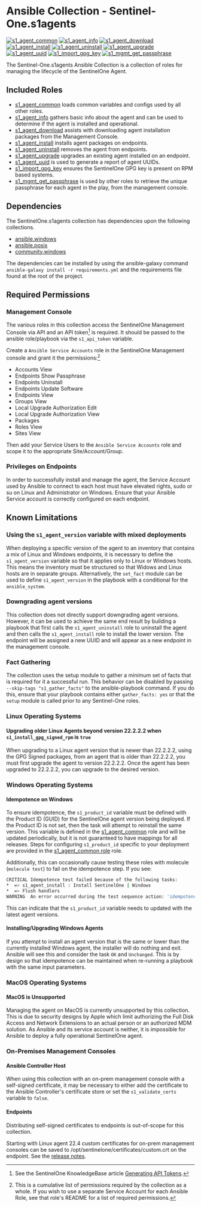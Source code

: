 # Ansible Collection - Sentinel-One.s1agents

[![s1_agent_common](https://github.com/s1-nathangerhart/ansible_collection_s1agent/actions/workflows/s1_agent_common.yml/badge.svg)](https://github.com/s1-nathangerhart/ansible_collection_s1agent/actions/workflows/s1_agent_common.yml)
[![s1_agent_info](https://github.com/s1-nathangerhart/ansible_collection_s1agent/actions/workflows/s1_agent_info.yml/badge.svg)](https://github.com/s1-nathangerhart/ansible_collection_s1agent/actions/workflows/s1_agent_info.yml)
[![s1_agent_download](https://github.com/s1-nathangerhart/ansible_collection_s1agent/actions/workflows/s1_agent_download.yml/badge.svg)](https://github.com/s1-nathangerhart/ansible_collection_s1agent/actions/workflows/s1_agent_download.yml)
[![s1_agent_install](https://github.com/s1-nathangerhart/ansible_collection_s1agent/actions/workflows/s1_agent_install.yml/badge.svg)](https://github.com/s1-nathangerhart/ansible_collection_s1agent/actions/workflows/s1_agent_install.yml)
[![s1_agent_uninstall](https://github.com/s1-nathangerhart/ansible_collection_s1agent/actions/workflows/s1_agent_uninstall.yml/badge.svg)](https://github.com/s1-nathangerhart/ansible_collection_s1agent/actions/workflows/s1_agent_uninstall.yml)
[![s1_agent_upgrade](https://github.com/s1-nathangerhart/ansible_collection_s1agent/actions/workflows/s1_agent_upgrade.yml/badge.svg)](https://github.com/s1-nathangerhart/ansible_collection_s1agent/actions/workflows/s1_agent_upgrade.yml)
[![s1_agent_uuid](https://github.com/s1-nathangerhart/ansible_collection_s1agent/actions/workflows/s1_agent_uuid.yml/badge.svg)](https://github.com/s1-nathangerhart/ansible_collection_s1agent/actions/workflows/s1_agent_uuid.yml)
[![s1_import_gpg_key](https://github.com/s1-nathangerhart/ansible_collection_s1agent/actions/workflows/s1_import_gpg_key.yml/badge.svg)](https://github.com/s1-nathangerhart/ansible_collection_s1agent/actions/workflows/s1_import_gpg_key.yml)
[![s1_mgmt_get_passphrase](https://github.com/s1-nathangerhart/ansible_collection_s1agent/actions/workflows/s1_mgmt_get_passphrase.yml/badge.svg)](https://github.com/s1-nathangerhart/ansible_collection_s1agent/actions/workflows/s1_mgmt_get_passphrase.yml)

The Sentinel-One.s1agents Ansible Collection is a collection of roles for managing the lifecycle of the SentinelOne Agent.

## Included Roles

* [s1_agent_common](roles/s1_agent_common/README.md) loads common variables and configs used by all other roles.
* [s1_agent_info](roles/s1_agent_info/README.md) gathers basic info about the agent and can be used to determine if the agent is installed and operational.
* [s1_agent_download](roles/s1_agent_download/README.md) assists with downloading agent installation packages from the Management Console.
* [s1_agent_install](roles/s1_agent_install/README.md) installs agent packages on endpoints.
* [s1_agent_uninstall](roles/s1_agent_uninstall/README.md) removes the agent from endpoints.
* [s1_agent_upgrade](roles/s1_agent_upgrade/README.md) upgrades an existing agent installed on an endpoint.
* [s1_agent_uuid](roles/s1_agent_uuid/README.md) is used to generate a report of agent UUIDs.
* [s1_import_gpg_key](roles/s1_import_gpg_key/README.md) ensures the SentinelOne GPG key is present on RPM based systems.
* [s1_mgmt_get_passphrase](roles/s1_mgmt_get_passphrase/README.md) is used by other roles to retrieve the unique passphrase for each agent in the play, from the management console.

## Dependencies

The SentinelOne.s1agents collection has dependencies upon the following collections.

* [ansible.windows](https://docs.ansible.com/ansible/latest/collections/ansible/windows/index.html)
* [ansible.posix](https://docs.ansible.com/ansible/latest/collections/ansible/posix/index.html)
* [community.windows](https://docs.ansible.com/ansible/latest/collections/community/windows/index.html)

The dependencies can be installed by using the ansible-galaxy command `ansible-galaxy install -r requirements.yml` and the requirements file found at the root of the project.

## Required Permissions

### Management Console

The various roles in this collection access the SentinelOne Management Console via API and an API token[^1] is required. It should be passed to the ansible role/playbook via the `s1_api_token` variable.

Create a `Ansible Service Accounts` role in the SentinelOne Management console and grant it the permissions:[^2]

* Accounts View
* Endpoints Show Passphrase
* Endpoints Uninstall
* Endpoints Update Software
* Endpoints View
* Groups View
* Local Upgrade Authorization Edit
* Local Upgrade Authorization View
* Packages
* Roles View
* Sites View

[^1]: See the SentinelOne KnowledgeBase article [Generating API Tokens](https://support.sentinelone.com/hc/en-us/articles/360004195934).
[^2]: This is a cumulative list of permissions required by the collection as a whole. If you wish to use a separate Service Account for each Ansible Role, see that role's README for a list of required permissions.

Then add your Service Users to the `Ansible Service Accounts` role and scope it to the appropriate Site/Account/Group.

### Privileges on Endpoints

In order to successfully install and manage the agent, the Service Account used by Ansible to connect to each host must have elevated rights, sudo or su on Linux and Administrator on Windows. Ensure that your Ansible Service account is correctly configured on each endpoint.

## Known Limitations

### Using the `s1_agent_version` variable with mixed deployments

When deploying a specific version of the agent to an inventory that contains a mix of Linux and Windows endpoints, it is necessary to define the `s1_agent_version` variable so that it applies only to Linux or Windows hosts. This means the inventory must be structured so that Widows and Linux hosts are in separate groups. Alternatively, the `set_fact` module can be used to define `s1_agent_version` in the playbook with a conditional for the `ansible_system`.

### Downgrading agent versions

This collection does not directly support downgrading agent versions. However, it can be used to achieve the same end result by building a playbook that first calls the `s1_agent_uninstall` role to uninstall the agent and then calls the `s1_agent_install` role to install the lower version. The endpoint will be assigned a new UUID and will appear as a new endpoint in the management console.

### Fact Gathering

The collection uses the setup module to gather a minimum set of facts that is required for it a successful run. This behavior can be disabled by passing `--skip-tags "s1_gather_facts"` to the ansible-playbook command. If you do this, ensure that your playbook contains either `gather_facts: yes` or that the `setup` module is called prior to any Sentinel-One roles.

### Linux Operating Systems

#### Upgrading older Linux Agents beyond version 22.2.2.2 when `s1_install_gpg_signed_rpm` is `true`

When upgrading to a Linux agent version that is newer than 22.2.2.2, using the GPG Signed packages, from an agent that is older than 22.2.2.2, you must first upgrade the agent to version 22.2.2.2. Once the agent has been upgraded to 22.2.2.2, you can upgrade to the desired version.

### Windows Operating Systems

#### Idempotence on Windows

To ensure idempotence, the `s1_product_id` variable must be defined with the Product ID (GUID) for the SentinelOne agent version being deployed. If the Product ID is not set, then the task will attempt to reinstall the same version. This variable is defined in the [s1_agent_common](roles/s1_agent_common/vars/windows.yml) role and will be updated periodically, but it is not guaranteed to have mappings for all releases. Steps for configuring `s1_product_id` specific to your deployment are provided in the [s1_agent_common role](roles/s1_agent_common/README.md) role.

Additionally, this can occasionally cause testing these roles with molecule (`molecule test`) to fail on the idempotence step. If you see:

```bash
CRITICAL Idempotence test failed because of the following tasks:
*  => s1_agent_install : Install SentinelOne | Windows
*  => Flush handlers
WARNING  An error occurred during the test sequence action: 'idempotence'. Cleaning up.
```

This can indicate that the `s1_product_id` variable needs to updated with the latest agent versions.

#### Installing/Upgrading Windows Agents

If you attempt to install an agent version that is the same or lower than the currently installed Windows agent, the installer will do nothing and exit. Ansible will see this and consider the task `OK` and `Unchanged`. This is by design so that idempotence can be maintained when re-running a playbook with the same input parameters.

### MacOS Operating Systems

#### MacOS is Unsupported

Managing the agent on MacOS is currently unsupported by this collection. This is due to security designs by Apple which limit authorizing the Full Disk Access and Network Extensions to an actual person or an authorized MDM solution. As Ansible and its service account is neither, it is impossible for Ansible to deploy a fully operational SentinelOne agent.

### On-Premises Management Consoles

#### Ansible Controller Host

When using this collection with an on-prem management console with a self-signed certificate, it may be necessary to either add the certificate to the Ansible Controller's certificate store or set the `s1_validate_certs` variable to `false`.

#### Endpoints

Distributing self-signed certificates to endpoints is out-of-scope for this collection.

Starting with Linux agent 22.4 custom certificates for on-prem management consoles can be saved to /opt/sentinelone/certificates/custom.crt on the endpoint. See the [release notes](https://support.sentinelone.com/hc/en-us/articles/10814416011543-22-4-Linux-Agent-Release-Notes).
